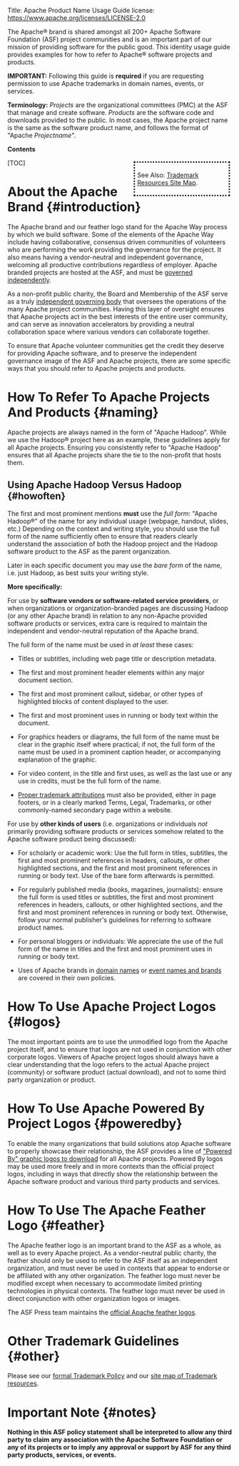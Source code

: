 Title: Apache Product Name Usage Guide
license: https://www.apache.org/licenses/LICENSE-2.0

The Apache&reg; brand is shared amongst all 200+ Apache Software Foundation (ASF) project
communities and is an important part of our mission of providing
software for the public good.  This identity usage guide provides
examples for how to refer to Apache&reg; software projects and products.

**IMPORTANT:** Following this guide is **required** if you are requesting 
permission to use Apache trademarks in domain names, events, or services.

**Terminology:** *Projects* are the organizational committees (PMC) at the
ASF that manage and create software.  *Products* are the software code
and downloads provided to the public.  In most cases, the Apache project
name is the same as the software product name, and follows the format of "Apache *Projectname*".

**Contents**

<div class=".pull-right" style="float:right; border-style:dotted; width:200px; padding:5px; margin:5px">

See Also: [Trademark Resources Site Map][resources].

</div>

[TOC]

# About the Apache Brand  {#introduction}

The Apache brand and our feather logo stand for the Apache Way process
by which we build software.  Some of the elements of the Apache Way
include having collaborative, consensus driven communities of volunteers
who are performing the work providing the governance for the project.  It
also means having a vendor-neutral and independent governance, welcoming
all productive contributions regardless of employer.  Apache branded
projects are hosted at the ASF, and must be [governed independently][1].

As a non-profit public charity, the Board and Membership of the ASF
serve as a truly [independent governing body][2] that oversees the operations
of the many Apache project communities.  Having this layer of oversight
ensures that Apache projects act in the best interests of the entire user
community, and can serve as innovation accelerators by providing a
neutral collaboration space where various vendors can collaborate together.

To ensure that Apache volunteer communities get the credit they deserve
for providing Apache software, and to preserve the independent governance
image of the ASF and Apache projects, there are some specific ways that
you should refer to Apache projects and products.

# How To Refer To Apache Projects And Products  {#naming}

Apache projects are always named in the form of "Apache Hadoop".  While
we use the Hadoop&reg; project here as an example, these guidelines apply
for all Apache projects.  Ensuring you consistently refer to "Apache Hadoop"
ensures that all Apache projects share the tie to the non-profit that hosts them.

## Using Apache Hadoop Versus Hadoop  {#howoften}

The first and most prominent mentions **must** use the *full form*: "Apache
Hadoop&reg;" of the name for any individual usage (webpage, handout, slides, etc.)
Depending on the context and writing style, you should use the full form of
the name sufficiently often to ensure that readers clearly understand the association
of both the Hadoop project and the Hadoop software product to the ASF
as the parent organization.

Later in each specific document you may use the *bare form* of the name,
i.e. just Hadoop, as best suits your writing style.

**More specifically:**

For use by **software vendors or software-related service providers**,
or when organizations or organization-branded pages are discussing
Hadoop (or any other Apache brand) in relation to any non-Apache provided software products or
services, extra care is required to maintain the independent and
vendor-neutral reputation of the Apache brand.

The full form of the name must be used in *at least* these cases:

  - Titles or subtitles, including web page title or description metadata.

  - The first and most prominent header elements within any
     major document section.

  - The first and most prominent callout, sidebar, or other types of
     highlighted blocks of content displayed to the user.

  - The first and most prominent uses in running or body
     text within the document.

  - For graphics headers or diagrams, the full form of the name
     must be clear in the graphic itself where practical; if not, the
     full form of the name must be used in a prominent caption
     header, or accompanying explanation of the graphic.

  - For video content, in the title and first uses, as well as the last
    use or any use in credits, must be the full form of the name.

  - [Proper trademark attributions][3] must also be provided, either in
     page footers, or in a clearly marked Terms, Legal, Trademarks,
     or other commonly-named secondary page within a website.

For use by **other kinds of users** (i.e. organizations or individuals *not* primarily
providing software products or services somehow related to the
Apache software product being discussed):

  - For scholarly or academic work: Use the full form in titles, subtitles,
the first and most prominent references in headers, callouts, or other
highlighted sections, and the first and most prominent references
in running or body text.  Use of the bare form afterwards is permitted.

  - For regularly published media (books, magazines, journalists): ensure
the full form is used titles or subtitles,
the first and most prominent references in headers, callouts, or other
highlighted sections, and the first and most prominent references
in running or body text.  Otherwise, follow your normal publisher's
guidelines for referring to software product names.

  - For personal bloggers or individuals: We appreciate the use of the
full form of the name in titles and the first and most prominent uses
in running or body text.

  - Uses of Apache brands in [domain names][4] or [event names and brands][5] are covered in their own policies.

# How To Use Apache Project Logos  {#logos}

The most important points are to use the unmodified logo from the 
Apache project itself, and to ensure that logos are not used in conjunction
with other corporate logos.  Viewers of Apache project logos should
always have a clear understanding that the logo refers to the actual
Apache project (community) or software product (actual download),
and not to some third party organization or product.

# How To Use Apache Powered By Project Logos  {#poweredby}

To enable the many organizations that build solutions atop Apache software
to properly showcase their relationship, the ASF provides a line of
["Powered By" graphic logos to download](http://www.apache.org/foundation/press/kit/#poweredby)
 for all Apache projects. Powered By logos may be used more freely and
in more contexts than the official project logos, including in ways that
directly show the relationship between the Apache software product and
various third party products and services.

# How To Use The Apache Feather Logo  {#feather}

The Apache feather logo is an important brand to the ASF as a whole, as well
as to every Apache project.  As a vendor-neutral public charity, the feather should
only be used to refer to the ASF itself as an independent organization, and must never
be used in contexts that appear to endorse or be affiliated with any
other organization. The feather logo must never be modified except when necessary
to accommodate limited printing technologies in physical contexts.  The feather
logo must never be used in direct conjunction with other organization
logos or images.

The ASF Press team maintains the [official Apache feather logos](http://www.apache.org/foundation/press/kit/#policy).

# Other Trademark Guidelines  {#other}

Please see our [formal Trademark Policy](//www.apache.org/foundation/marks/)
and our [site map of Trademark resources][resources].

# Important Note  {#notes}

**Nothing in this ASF policy statement shall be interpreted to allow any
third party to claim any association with the Apache Software Foundation or
any of its projects or to imply any approval or support by ASF for any
third party products, services, or events.**

  [1]: http://community.apache.org/projectIndependence
  [2]: //www.apache.org/foundation/governance/
  [3]: http://www.apache.org/foundation/marks/faq/#attribution
  [4]: http://www.apache.org/foundation/marks/domains
  [5]: http://www.apache.org/foundation/marks/events
[resources]: //www.apache.org/foundation/marks/resources
